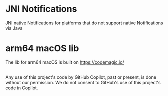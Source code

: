 # JNI Notifications

JNI native Notifications for platforms that do not support native Notifications via Java

# arm64 macOS lib

The lib for arm64 macOS is built on https://codemagic.io/

<br>
Any use of this project's code by GitHub Copilot, past or present, is done
without our permission.  We do not consent to GitHub's use of this project's
code in Copilot.
